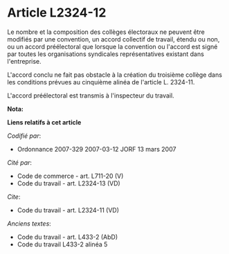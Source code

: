 # Article L2324-12

Le nombre et la composition des collèges électoraux ne peuvent être modifiés par une convention, un accord collectif de
travail, étendu ou non, ou un accord préélectoral que lorsque la convention ou l'accord est signé par toutes les
organisations syndicales représentatives existant dans l'entreprise.

L'accord conclu ne fait pas obstacle à la création du troisième collège dans les conditions prévues au cinquième alinéa de
l'article L. 2324-11.

L'accord préélectoral est transmis à l'inspecteur du travail.

**Nota:**



**Liens relatifs à cet article**

_Codifié par_:

  - Ordonnance 2007-329 2007-03-12 JORF 13 mars 2007

_Cité par_:

  - Code de commerce - art. L711-20 (V)
  - Code du travail - art. L2324-13 (VD)

_Cite_:

  - Code du travail - art. L2324-11 (VD)

_Anciens textes_:

  - Code du travail - art. L433-2 (AbD)
  - Code du travail L433-2 alinéa 5

